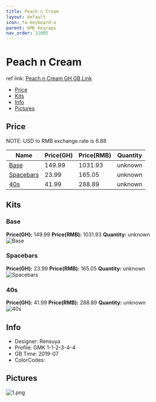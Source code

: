 ```yaml
---
title: Peach n Cream
layout: default
icon: fa-keyboard-o
parent: GMK Keycaps
nav_order: 31005
---
```


# Peach n Cream

ref link: [Peach n Cream GH GB Link](https://geekhack.org/index.php?topic=100482.0)

* [Price](#price)
* [Kits](#kits)
* [Info](#info)
* [Pictures](#pictures)


## Price  
NOTE: USD to RMB exchange rate is 6.88

| Name          | Price(GH)    |  Price(RMB) | Quantity |
| ------------- | ------------ |  ---------- | -------- |
|[Base](#base)|149.99|1031.93|unknown|
|[Spacebars](#spacebars)|23.99|165.05|unknown|
|[40s](#40s)|41.99|288.89|unknown|


## Kits
### Base
**Price(GH):** 149.99    **Price(RMB):** 1031.93    **Quantity:** unknown  
<img src="{{ 'assets/images/gmk-keycaps/peachncream/kits_pics/base.png' | relative_url }}" alt="Base" class="image featured">

### Spacebars
**Price(GH):** 23.99    **Price(RMB):** 165.05    **Quantity:** unknown  
<img src="{{ 'assets/images/gmk-keycaps/peachncream/kits_pics/spacebars.png' | relative_url }}" alt="Spacebars" class="image featured">

### 40s
**Price(GH):** 41.99    **Price(RMB):** 288.89    **Quantity:** unknown  
<img src="{{ 'assets/images/gmk-keycaps/peachncream/kits_pics/40s.png' | relative_url }}" alt="40s" class="image featured">


## Info
* Designer: Rensuya
* Profile: GMK 1-1-2-3-4-4
* GB Time: 2019-07
* ColorCodes:  


## Pictures
<img src="{{ 'assets/images/gmk-keycaps/peachncream/rendering_pics/1.png' | relative_url }}" alt="1.png" class="image featured">
